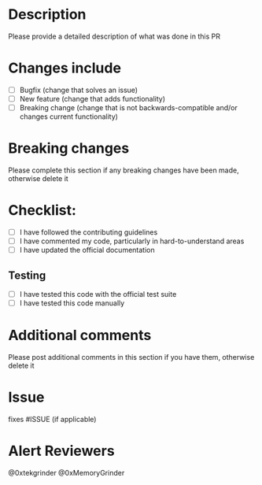 # Description

Please provide a detailed description of what was done in this PR

# Changes include

- [ ] Bugfix (change that solves an issue)
- [ ] New feature (change that adds functionality)
- [ ] Breaking change (change that is not backwards-compatible and/or changes current functionality)

# Breaking changes

Please complete this section if any breaking changes have been made, otherwise delete it

# Checklist:

- [ ] I have followed the contributing guidelines
- [ ] I have commented my code, particularly in hard-to-understand areas
- [ ] I have updated the official documentation

## Testing

- [ ] I have tested this code with the official test suite
- [ ] I have tested this code manually

# Additional comments

Please post additional comments in this section if you have them, otherwise delete it

# Issue

fixes #ISSUE (if applicable)

# Alert Reviewers

@0xtekgrinder @0xMemoryGrinder